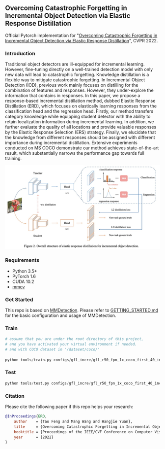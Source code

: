 ## Overcoming Catastrophic Forgetting in Incremental Object Detection via Elastic Response Distillation

Official Pytorch implementation for "[Overcoming Catastrophic Forgetting in Incremental Object Detection via Elastic Response Distillation](https://arxiv.org/abs/2204.02136)", CVPR 2022.

###  Introduction
Traditional object detectors are ill-equipped for incremental learning. However, fine-tuning directly on a well-trained detection model with only new data will lead to catastrophic forgetting. Knowledge distillation is a flexible way to mitigate catastrophic forgetting. In Incremental Object Detection (IOD), previous work mainly focuses on distilling for the combination of features and responses. However, they under-explore the information that contains in responses. In this paper, we propose a response-based incremental distillation method, dubbed Elastic Response Distillation (ERD), which focuses on elastically learning responses from the classification head and the regression head. Firstly, our method transfers category knowledge while equipping student detector with the ability to retain localization information during incremental learning. In addition, we further evaluate the quality of all locations and provide valuable responses by the Elastic Response Selection (ERS) strategy. Finally, we elucidate that the knowledge from different responses should be assigned with different importance during incremental distillation. Extensive experiments conducted on MS COCO demonstrate our method achieves state-of-the-art result, which substantially narrows the performance gap towards full training. 

<p align='left'>
  <img src='figs/framework.jpg' width='721'/>
</p>

### Requirements
- Python 3.5+
- PyTorch 1.6
- CUDA 10.2
- [mmcv](https://github.com/open-mmlab/mmcv)

### Get Started

This repo is based on [MMDetection](https://github.com/open-mmlab/mmdetection). Please refer to [GETTING_STARTED.md](https://github.com/open-mmlab/mmdetection/blob/v2.6.0/docs/get_started.md) for the basic configuration and usage of MMDetection.

### Train
```python
# assume that you are under the root directory of this project,
# and you have activated your virtual environment if needed.
# and with COCO dataset in '/dataset/coco/'

python tools/train.py configs/gfl_incre/gfl_r50_fpn_1x_coco_first_40_incre_last_40_cats.py --work-dir=/model_zoo/mmdet/gfl_incre/first_40_incre_last_40/
```

### Test
```python
python tools/test.py configs/gfl_incre/gfl_r50_fpn_1x_coco_first_40_incre_last_40_cats.py /model_zoo/mmdet/gfl_incre/first_40_incre_last_40/latest.pth 8 --eval bbox --options classwise=True
```

### Citation
Please cite the following paper if this repo helps your research:
```bibtex
@InProceedings{ERD,
    author    = {Tao Feng and Mang Wang and Hangjie Yuan},
    title     = {Overcoming Catastrophic Forgetting in Incremental Object Detection via Elastic Response Distillation},
    booktitle = {Proceedings of the IEEE/CVF Conference on Computer Vision and Pattern Recognition},
    year      = {2022}
}
```
